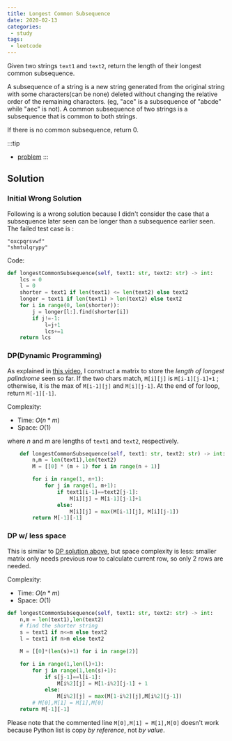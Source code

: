 ```yaml
---
title: Longest Common Subsequence
date: 2020-02-13
categories:
 - study
tags:
 - leetcode
---
```


Given two strings `text1` and `text2`, return the length of their longest common subsequence.

A subsequence of a string is a new string generated from the original string with some characters(can be none) deleted without changing the relative order of the remaining characters. (eg, "ace" is a subsequence of "abcde" while "aec" is not). A common subsequence of two strings is a subsequence that is common to both strings.

If there is no common subsequence, return 0.

:::tip

- [problem](https://leetcode.com/problems/longest-common-subsequence/)
:::

<!-- more -->

## Solution

### Initial Wrong Solution

Following is a wrong solution because I didn't consider the case that a subsequence later seen can be longer than a subsequence earlier seen. The failed test case is :

```
"oxcpqrsvwf"
"shmtulqrypy"
```

Code:

```python
def longestCommonSubsequence(self, text1: str, text2: str) -> int:
    lcs = 0
    l = 0
    shorter = text1 if len(text1) <= len(text2) else text2
    longer = text1 if len(text1) > len(text2) else text2
    for i in range(0, len(shorter)):
        j = longer[l:].find(shorter[i])
        if j!=-1:
            l=j+1
            lcs+=1
    return lcs
```

### DP(Dynamic Programming)

As explained in [this video](https://youtu.be/NnD96abizww), I construct a matrix to store the *length of longest palindrome* seen so far. If the two chars match, `M[i][j]` is `M[i-1][j-1]+1` ; otherwise, it is the max of `M[i-1][j]` and `M[i][j-1]`. At the end of for loop, return `M[-1][-1]`.

Complexity:

- Time: $O(n*m)$
- Space: $O(1)$

where $n$ and $m$ are lengths of `text1` and `text2`, respectively.

```python
    def longestCommonSubsequence(self, text1: str, text2: str) -> int:
        n,m = len(text1),len(text2)
        M = [[0] * (m + 1) for i in range(n + 1)]

        for i in range(1, n+1):
            for j in range(1, m+1):
                if text1[i-1]==text2[j-1]:
                    M[i][j] = M[i-1][j-1]+1
                else:
                    M[i][j] = max(M[i-1][j], M[i][j-1])
        return M[-1][-1]
```

### DP w/ less space

This is similar to [DP solution above](#dpdynamic-programming), but space complexity is less: smaller matrix only needs previous row to calculate current row, so only 2 rows are needed.

Complexity:

- Time: $O(n*m)$
- Space: $O(1)$

```python
def longestCommonSubsequence(self, text1: str, text2: str) -> int:
    n,m = len(text1),len(text2)
    # find the shorter string
    s = text1 if n<=m else text2
    l = text1 if n>m else text2

    M = [[0]*(len(s)+1) for i in range(2)]

    for i in range(1,len(l)+1):
        for j in range(1,len(s)+1):
            if s[j-1]==l[i-1]:
                M[i%2][j] = M[1-i%2][j-1] + 1
            else:
                M[i%2][j] = max(M[1-i%2][j],M[i%2][j-1])
        # M[0],M[1] = M[1],M[0]
    return M[-1][-1]
```

Please note that the commented line `M[0],M[1] = M[1],M[0]` doesn't work because Python list is copy *by reference*, not *by value*.